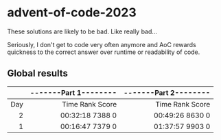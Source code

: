 # advent-of-code-2023

These solutions are likely to be bad. Like really bad...

Seriously, I don't get to code very often anymore and AoC rewards quickness to the correct answer over runtime or readability of code.

## Global results

|      |   -------Part 1--------|    -------Part 2--------|
| ---: | ---------------------: | ----------------------: |
| Day|       Time  Rank  Score |       Time  Rank  Score |
|   2|   00:32:18  7388      0 |   00:49:26  8630      0 |
|   1|   00:16:47  7379      0 |   01:37:57  9903      0 |
